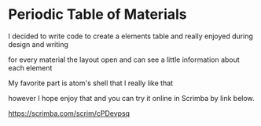 # Periodic Table of Materials

I decided to write code to create a elements table and really enjoyed during design and writing

for every material the layout open and can see a little information about each element

My favorite part is atom's shell that I really like that

however I hope enjoy that and you can try it online in Scrimba by link below.

https://scrimba.com/scrim/cPDevpsq
